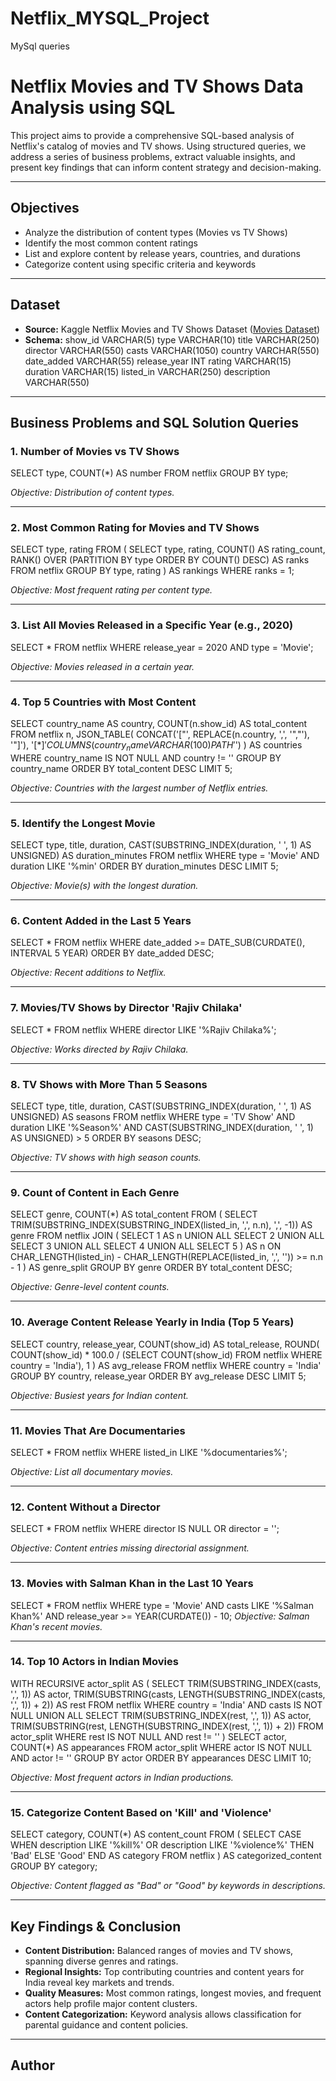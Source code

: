 # Netflix_MYSQL_Project
MySql queries 

# Netflix Movies and TV Shows Data Analysis using SQL

This project aims to provide a comprehensive SQL-based analysis of Netflix's catalog of movies and TV shows. Using structured queries, we address a series of business problems, extract valuable insights, and present key findings that can inform content strategy and decision-making.

---

## Objectives

- Analyze the distribution of content types (Movies vs TV Shows)
- Identify the most common content ratings
- List and explore content by release years, countries, and durations
- Categorize content using specific criteria and keywords

---

## Dataset

- **Source:** Kaggle Netflix Movies and TV Shows Dataset ([Movies Dataset](https://www.kaggle.com/datasets/shivamb/netflix-shows?resource=download))
- **Schema:**
show_id VARCHAR(5)
type VARCHAR(10)
title VARCHAR(250)
director VARCHAR(550)
casts VARCHAR(1050)
country VARCHAR(550)
date_added VARCHAR(55)
release_year INT
rating VARCHAR(15)
duration VARCHAR(15)
listed_in VARCHAR(250)
description VARCHAR(550)


---

## Business Problems and SQL Solution Queries

### 1. Number of Movies vs TV Shows

SELECT type, COUNT(*) AS number
FROM netflix
GROUP BY type;

_Objective: Distribution of content types._

---

### 2. Most Common Rating for Movies and TV Shows

SELECT type, rating
FROM (
SELECT type, rating, COUNT() AS rating_count,
RANK() OVER (PARTITION BY type ORDER BY COUNT() DESC) AS ranks
FROM netflix
GROUP BY type, rating
) AS rankings
WHERE ranks = 1;

_Objective: Most frequent rating per content type._

---

### 3. List All Movies Released in a Specific Year (e.g., 2020)

SELECT *
FROM netflix
WHERE release_year = 2020 AND type = 'Movie';

_Objective: Movies released in a certain year._

---

### 4. Top 5 Countries with Most Content

SELECT
country_name AS country,
COUNT(n.show_id) AS total_content
FROM
netflix n,
JSON_TABLE(
CONCAT('["', REPLACE(n.country, ',', '","'), '"]'),
'$[*]' COLUMNS (country_name VARCHAR(100) PATH '$')
) AS countries
WHERE country_name IS NOT NULL AND country != ''
GROUP BY country_name
ORDER BY total_content DESC
LIMIT 5;

_Objective: Countries with the largest number of Netflix entries._

---

### 5. Identify the Longest Movie

SELECT type, title, duration,
CAST(SUBSTRING_INDEX(duration, ' ', 1) AS UNSIGNED) AS duration_minutes
FROM netflix
WHERE type = 'Movie'
AND duration LIKE '%min'
ORDER BY duration_minutes DESC
LIMIT 5;

_Objective: Movie(s) with the longest duration._

---

### 6. Content Added in the Last 5 Years
SELECT *
FROM netflix
WHERE date_added >= DATE_SUB(CURDATE(), INTERVAL 5 YEAR)
ORDER BY date_added DESC;

_Objective: Recent additions to Netflix._

---

### 7. Movies/TV Shows by Director 'Rajiv Chilaka'

SELECT *
FROM netflix
WHERE director LIKE '%Rajiv Chilaka%';

_Objective: Works directed by Rajiv Chilaka._

---

### 8. TV Shows with More Than 5 Seasons

SELECT type, title, duration,
CAST(SUBSTRING_INDEX(duration, ' ', 1) AS UNSIGNED) AS seasons
FROM netflix
WHERE type = 'TV Show'
AND duration LIKE '%Season%'
AND CAST(SUBSTRING_INDEX(duration, ' ', 1) AS UNSIGNED) > 5
ORDER BY seasons DESC;

_Objective: TV shows with high season counts._

---

### 9. Count of Content in Each Genre

SELECT genre, COUNT(*) AS total_content
FROM (
SELECT TRIM(SUBSTRING_INDEX(SUBSTRING_INDEX(listed_in, ',', n.n), ',', -1)) AS genre
FROM netflix
JOIN (
SELECT 1 AS n UNION ALL SELECT 2 UNION ALL SELECT 3 UNION ALL SELECT 4 UNION ALL SELECT 5
) AS n
ON CHAR_LENGTH(listed_in) - CHAR_LENGTH(REPLACE(listed_in, ',', '')) >= n.n - 1
) AS genre_split
GROUP BY genre
ORDER BY total_content DESC;

_Objective: Genre-level content counts._

---

### 10. Average Content Release Yearly in India (Top 5 Years)
SELECT country, release_year, COUNT(show_id) AS total_release,
ROUND(
COUNT(show_id) * 100.0 /
(SELECT COUNT(show_id) FROM netflix WHERE country = 'India'),
1
) AS avg_release
FROM netflix
WHERE country = 'India'
GROUP BY country, release_year
ORDER BY avg_release DESC
LIMIT 5;


_Objective: Busiest years for Indian content._

---

### 11. Movies That Are Documentaries
SELECT *
FROM netflix
WHERE listed_in LIKE '%documentaries%';


_Objective: List all documentary movies._

---

### 12. Content Without a Director

SELECT *
FROM netflix
WHERE director IS NULL OR director = '';

_Objective: Content entries missing directorial assignment._

---

### 13. Movies with Salman Khan in the Last 10 Years
SELECT *
FROM netflix
WHERE
type = 'Movie' AND
casts LIKE '%Salman Khan%' AND
release_year >= YEAR(CURDATE()) - 10;
_Objective: Salman Khan's recent movies._

---


### 14. Top 10 Actors in Indian Movies

WITH RECURSIVE actor_split AS (
SELECT
TRIM(SUBSTRING_INDEX(casts, ',', 1)) AS actor,
TRIM(SUBSTRING(casts, LENGTH(SUBSTRING_INDEX(casts, ',', 1)) + 2)) AS rest
FROM netflix
WHERE country = 'India' AND casts IS NOT NULL
UNION ALL
SELECT
TRIM(SUBSTRING_INDEX(rest, ',', 1)) AS actor,
TRIM(SUBSTRING(rest, LENGTH(SUBSTRING_INDEX(rest, ',', 1)) + 2))
FROM actor_split
WHERE rest IS NOT NULL AND rest != ''
)
SELECT
actor,
COUNT(*) AS appearances
FROM actor_split
WHERE actor IS NOT NULL AND actor != ''
GROUP BY actor
ORDER BY appearances DESC
LIMIT 10;

_Objective: Most frequent actors in Indian productions._

---

### 15. Categorize Content Based on 'Kill' and 'Violence'

SELECT category, COUNT(*) AS content_count
FROM (
SELECT
CASE
WHEN description LIKE '%kill%' OR description LIKE '%violence%' THEN 'Bad'
ELSE 'Good'
END AS category
FROM netflix
) AS categorized_content
GROUP BY category;

_Objective: Content flagged as "Bad" or "Good" by keywords in descriptions._

---

## Key Findings & Conclusion

- **Content Distribution:** Balanced ranges of movies and TV shows, spanning diverse genres and ratings.
- **Regional Insights:** Top contributing countries and content years for India reveal key markets and trends.
- **Quality Measures:** Most common ratings, longest movies, and frequent actors help profile major content clusters.
- **Content Categorization:** Keyword analysis allows classification for parental guidance and content policies.

---

## Author





